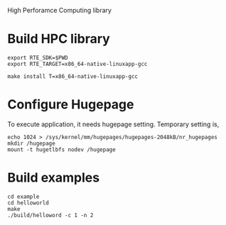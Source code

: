 High Perforamce Computing library

# Build HPC library

```
export RTE_SDK=$PWD
export RTE_TARGET=x86_64-native-linuxapp-gcc

make install T=x86_64-native-linuxapp-gcc
```

# Configure Hugepage
To execute application, it needs hugepage setting.
Temporary setting is,
```
echo 1024 > /sys/kernel/mm/hugepages/hugepages-2048kB/nr_hugepages
mkdir /hugepage
mount -t hugetlbfs nodev /hugepage
```

# Build examples
```
cd example
cd helloworld
make
./build/helloword -c 1 -n 2
```
